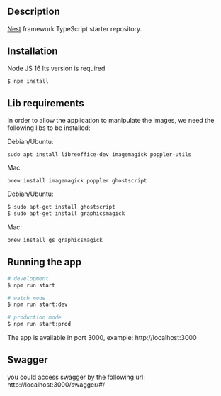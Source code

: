 ## Description

[Nest](https://github.com/nestjs/nest) framework TypeScript starter repository.

## Installation
Node JS 16 lts version is required
```bash
$ npm install
```

## Lib requirements
In order to allow the application to manipulate the images, we need the following libs to be installed:

Debian/Ubuntu:

`sudo apt install libreoffice-dev imagemagick poppler-utils`

Mac:

`brew install imagemagick poppler ghostscript`

Debian/Ubuntu:
```bash
$ sudo apt-get install ghostscript
$ sudo apt-get install graphicsmagick
```

Mac:
```bash
brew install gs graphicsmagick
```

## Running the app

```bash
# development
$ npm run start

# watch mode
$ npm run start:dev

# production mode
$ npm run start:prod
```

The app is available in port 3000, example: http://localhost:3000

## Swagger
you could access swagger by the following url:
http://localhost:3000/swagger/#/
